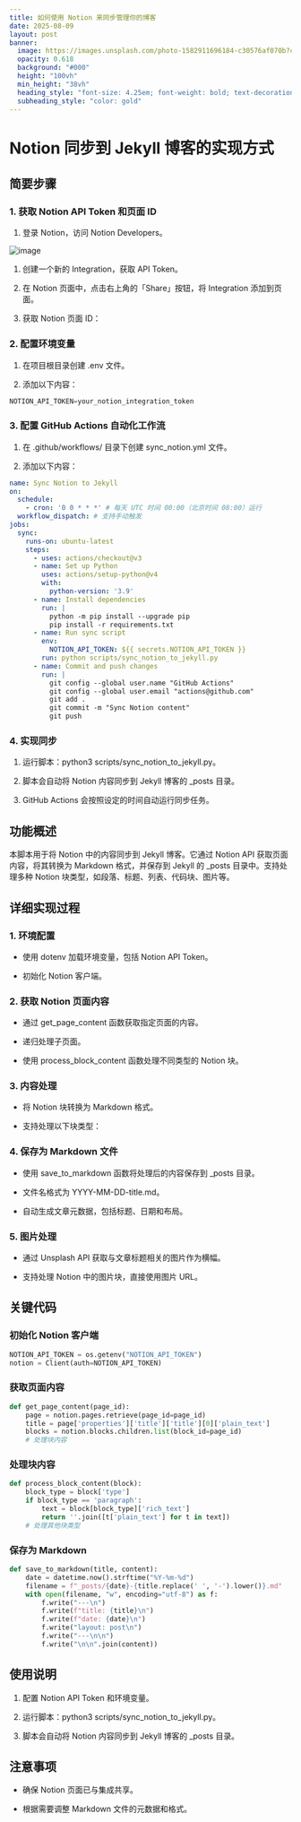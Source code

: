 ```yaml
---
title: 如何使用 Notion 来同步管理你的博客
date: 2025-08-09
layout: post
banner:
  image: https://images.unsplash.com/photo-1582911696184-c30576af070b?crop=entropy&cs=tinysrgb&fit=max&fm=jpg&ixid=M3w2OTIwMzJ8MHwxfHJhbmRvbXx8fHx8fHx8fDE3NTQ3NDM0MTV8&ixlib=rb-4.1.0&q=80&w=1080
  opacity: 0.618
  background: "#000"
  height: "100vh"
  min_height: "38vh"
  heading_style: "font-size: 4.25em; font-weight: bold; text-decoration: underline"
  subheading_style: "color: gold"
---
```


# Notion 同步到 Jekyll 博客的实现方式

## 简要步骤

### 1. 获取 Notion API Token 和页面 ID

1. 登录 Notion，访问 Notion Developers。

![image](https://prod-files-secure.s3.us-west-2.amazonaws.com/a7a0cc5a-89b9-4cda-8686-1fba0ca52f40/d19c1afe-dea5-4312-9333-786b0ba83054/image.png?X-Amz-Algorithm=AWS4-HMAC-SHA256&X-Amz-Content-Sha256=UNSIGNED-PAYLOAD&X-Amz-Credential=ASIAZI2LB466SUBRHCBC%2F20250809%2Fus-west-2%2Fs3%2Faws4_request&X-Amz-Date=20250809T124334Z&X-Amz-Expires=3600&X-Amz-Security-Token=IQoJb3JpZ2luX2VjEIT%2F%2F%2F%2F%2F%2F%2F%2F%2F%2FwEaCXVzLXdlc3QtMiJHMEUCIQCvxapicoNt3RgcODac4FhnBZ1BeVSbvvH5%2F%2F0SUpoUUAIgaui1pdkLpqMGGevdnY25H2Vvt%2FecuoJFAwo7urzLyScqiAQIvf%2F%2F%2F%2F%2F%2F%2F%2F%2F%2FARAAGgw2Mzc0MjMxODM4MDUiDMDPhNo4Rm6ETwVSeyrcA2wiGIf791ofSc9kREVKk0khYlBmmYinHpcOQAnj3Iu6p%2FSCg3jlljJkp9Tf28QBb8O1VrI6lQPiFtMiUj2QxR4N9iw6xjCFNBuwYIg4yNvv%2FTZo%2BLcnGkw03M33cOi%2FsCiSKasPdmlIxyEBXKw%2FHYGc85JzaATmFtwlsMSl0%2FFaFUbNsfUagsl3FS4AO%2FIID%2FL%2FFJXFVI%2B5jZNFx%2FFVBDfNZ4n3O%2BChw6KM%2FX567YlJNDO3itbfnjHAPYdUhduz4Uo2yz1d5PaRYlohs8kYkgImXMMLuLkdljPBqNp2r%2BvpH%2Bo56a9D8EvC%2BZxpt33KciQcGnn1%2FDi8SqUqNY7%2FZtkDweiHYZZtVGjAwv42ccqQ67xaJ%2FZsBuJCi1ayuopsEJCY%2BZ1GQoqlfjEO%2BmyAyVfOyaDxBf6xXMWxrpSnfeLLMfj5BAIKLOAZqhEbavDJ9x7Sq7bbFJ6FEvknUUUmegcA3gAaDNKe2bBw9j71qiW2FuzLK2vmttNA0o9BTsJo7%2FtzRY9fmFgDgBxNH1Sblxz9l3Al%2F71nJn5ETwt4XBGtPApFGvio8bUPJZNoPOBdiVpU%2FAUeqRa7Wih9WuZwwDAcs%2F2qySOh%2FLUGUd6fmmrMLL9iasbaKLFxBZgrMKzr3MQGOqUB4rjzYegq40idFCdQFdbUOjTXZDMrVnXMNizA5Kv8RJEpedNnQ7pnH7Bt%2BtEMVspyEctT920uIm%2BW1aTSSk3mWORGyBhdWu9%2B%2FASQZDjF7nXQ4CZjw0t5VEW6hp8byvUR7oKp5xVOxvPtngmjd%2BKSJXRwUiaPnquZu6zW3o8DVMmLD4AK4%2Fyefb838GF1fKtJX16bWdMb%2B2LuBbhJ5R%2Bmbr%2FudlaD&X-Amz-Signature=a1a96e15dd46d7530c8b4380370bdd45ceb2b543a6e363e5ddafea80de9e765e&X-Amz-SignedHeaders=host&x-amz-checksum-mode=ENABLED&x-id=GetObject)

1. 创建一个新的 Integration，获取 API Token。

1. 在 Notion 页面中，点击右上角的「Share」按钮，将 Integration 添加到页面。

1. 获取 Notion 页面 ID：


### 2. 配置环境变量

1. 在项目根目录创建 .env 文件。

1. 添加以下内容：

```javascript
NOTION_API_TOKEN=your_notion_integration_token
```

### 3. 配置 GitHub Actions 自动化工作流

1. 在 .github/workflows/ 目录下创建 sync_notion.yml 文件。

1. 添加以下内容：

```yaml
name: Sync Notion to Jekyll
on:
  schedule:
    - cron: '0 0 * * *' # 每天 UTC 时间 00:00（北京时间 08:00）运行
  workflow_dispatch: # 支持手动触发
jobs:
  sync:
    runs-on: ubuntu-latest
    steps:
      - uses: actions/checkout@v3
      - name: Set up Python
        uses: actions/setup-python@v4
        with:
          python-version: '3.9'
      - name: Install dependencies
        run: |
          python -m pip install --upgrade pip
          pip install -r requirements.txt
      - name: Run sync script
        env:
          NOTION_API_TOKEN: ${{ secrets.NOTION_API_TOKEN }}
        run: python scripts/sync_notion_to_jekyll.py
      - name: Commit and push changes
        run: |
          git config --global user.name "GitHub Actions"
          git config --global user.email "actions@github.com"
          git add .
          git commit -m "Sync Notion content"
          git push
```

### 4. 实现同步

1. 运行脚本：python3 scripts/sync_notion_to_jekyll.py。

1. 脚本会自动将 Notion 内容同步到 Jekyll 博客的 _posts 目录。

1. GitHub Actions 会按照设定的时间自动运行同步任务。

## 功能概述

本脚本用于将 Notion 中的内容同步到 Jekyll 博客。它通过 Notion API 获取页面内容，将其转换为 Markdown 格式，并保存到 Jekyll 的 _posts 目录中。支持处理多种 Notion 块类型，如段落、标题、列表、代码块、图片等。

## 详细实现过程

### 1. 环境配置

- 使用 dotenv 加载环境变量，包括 Notion API Token。

- 初始化 Notion 客户端。

### 2. 获取 Notion 页面内容

- 通过 get_page_content 函数获取指定页面的内容。

- 递归处理子页面。

- 使用 process_block_content 函数处理不同类型的 Notion 块。

### 3. 内容处理

- 将 Notion 块转换为 Markdown 格式。

- 支持处理以下块类型：


### 4. 保存为 Markdown 文件

- 使用 save_to_markdown 函数将处理后的内容保存到 _posts 目录。

- 文件名格式为 YYYY-MM-DD-title.md。

- 自动生成文章元数据，包括标题、日期和布局。

### 5. 图片处理

- 通过 Unsplash API 获取与文章标题相关的图片作为横幅。

- 支持处理 Notion 中的图片块，直接使用图片 URL。

## 关键代码

### 初始化 Notion 客户端

```python
NOTION_API_TOKEN = os.getenv("NOTION_API_TOKEN")
notion = Client(auth=NOTION_API_TOKEN)
```

### 获取页面内容

```python
def get_page_content(page_id):
    page = notion.pages.retrieve(page_id=page_id)
    title = page['properties']['title']['title'][0]['plain_text']
    blocks = notion.blocks.children.list(block_id=page_id)
    # 处理块内容
```

### 处理块内容

```python
def process_block_content(block):
    block_type = block['type']
    if block_type == 'paragraph':
        text = block[block_type]['rich_text']
        return ''.join([t['plain_text'] for t in text])
    # 处理其他块类型
```

### 保存为 Markdown

```python
def save_to_markdown(title, content):
    date = datetime.now().strftime("%Y-%m-%d")
    filename = f"_posts/{date}-{title.replace(' ', '-').lower()}.md"
    with open(filename, "w", encoding="utf-8") as f:
        f.write("---\n")
        f.write(f"title: {title}\n")
        f.write(f"date: {date}\n")
        f.write("layout: post\n")
        f.write("---\n\n")
        f.write("\n\n".join(content))
```

## 使用说明

1. 配置 Notion API Token 和环境变量。

1. 运行脚本：python3 scripts/sync_notion_to_jekyll.py。

1. 脚本会自动将 Notion 内容同步到 Jekyll 博客的 _posts 目录。

## 注意事项

- 确保 Notion 页面已与集成共享。

- 根据需要调整 Markdown 文件的元数据和格式。